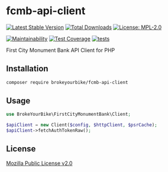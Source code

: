 # fcmb-api-client

[![Latest Stable Version](https://img.shields.io/github/v/release/brokeyourbike/fcmb-api-client-php)](https://github.com/brokeyourbike/fcmb-api-client-php/releases)
[![Total Downloads](https://poser.pugx.org/brokeyourbike/fcmb-api-client/downloads)](https://packagist.org/packages/brokeyourbike/fcmb-api-client)
[![License: MPL-2.0](https://img.shields.io/badge/license-MPL--2.0-purple.svg)](https://github.com/brokeyourbike/fcmb-api-client-php/blob/main/LICENSE)

[![Maintainability](https://api.codeclimate.com/v1/badges/d38ab570bbbdbe2ac34e/maintainability)](https://codeclimate.com/github/brokeyourbike/fcmb-api-client-php/maintainability)
[![Test Coverage](https://api.codeclimate.com/v1/badges/d38ab570bbbdbe2ac34e/test_coverage)](https://codeclimate.com/github/brokeyourbike/fcmb-api-client-php/test_coverage)
[![tests](https://github.com/brokeyourbike/fcmb-api-client-php/actions/workflows/tests.yml/badge.svg)](https://github.com/brokeyourbike/fcmb-api-client-php/actions/workflows/tests.yml)

First City Monument Bank API Client for PHP

## Installation

```bash
composer require brokeyourbike/fcmb-api-client
```

## Usage

```php
use BrokeYourBike\FirstCityMonumentBank\Client;

$apiClient = new Client($config, $httpClient, $psrCache);
$apiClient->fetchAuthTokenRaw();
```

## License
[Mozilla Public License v2.0](https://github.com/brokeyourbike/fcmb-api-client-php/blob/main/LICENSE)
